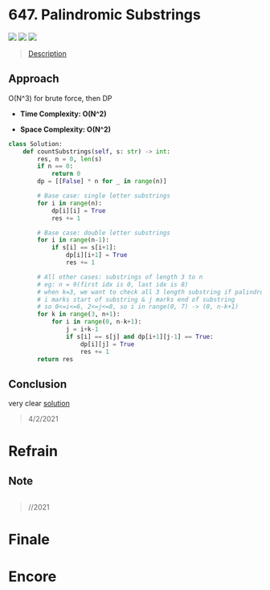 # 647. Palindromic Substrings

![](https://img.shields.io/badge/Difficulty-Medium-%23f0ad4e)
![](https://img.shields.io/badge/topic-string-critical)
![](https://img.shields.io/badge/topic-dp-critical)

> [Description](https://leetcode.com/problems/palindromic-substrings/)


## Approach

O(N^3) for brute force, then DP

- **Time Complexity: O(N^2)**

- **Space Complexity: O(N^2)**

```python
class Solution:
    def countSubstrings(self, s: str) -> int:
        res, n = 0, len(s)
        if n == 0:
            return 0
        dp = [[False] * n for _ in range(n)]

        # Base case: single letter substrings
        for i in range(n):
            dp[i][i] = True
            res += 1

        # Base case: double letter substrings
        for i in range(n-1):
            if s[i] == s[i+1]:
                dp[i][i+1] = True
                res += 1

        # All other cases: substrings of length 3 to n
        # eg: n = 9(first idx is 0, last idx is 8)
        # when k=3, we want to check all 3 length substring if palindromic
        # i marks start of substring & j marks end of substring
        # so 0<=i<=6, 2<=j<=8, so i in range(0, 7) -> (0, n-k+1)
        for k in range(3, n+1):
            for i in range(0, n-k+1):
                j = i+k-1
                if s[i] == s[j] and dp[i+1][j-1] == True:
                    dp[i][j] = True
                    res += 1
        return res
```

## Conclusion

very clear [solution](https://leetcode.com/problems/palindromic-substrings/solution/)

> 4/2/2021

# Refrain

## Note

```python

```

> //2021

# Finale

# Encore